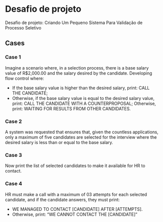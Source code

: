 # Desafio de projeto
Desafio de projeto: Criando Um Pequeno Sistema Para Validação de Processo Seletivo
## Cases

### Case 1

Imagine a scenario where, in a selection process, there is a base salary value of R$2,000.00 and the salary desired by the candidate. Developing flow control where:

- If the base salary value is higher than the desired salary, print: CALL THE CANDIDATE;
- Otherwise, if the base salary value is equal to the desired salary value, print: CALL THE CANDIDATE WITH A COUNTERPROPOSAL;
 Otherwise, print: WAITING FOR RESULTS FROM OTHER CANDIDATES.

### Case 2

A system was requested that ensures that, given the countless applications, only a maximum of five candidates are selected for the interview where the desired salary is less than or equal to the base salary.

### Case 3

Now print the list of selected candidates to make it available for HR to contact.

### Case 4

HR must make a call with a maximum of 03 attempts for each selected candidate, and if the candidate answers, they must print:

- WE MANAGED TO CONTACT [CANDIDATE] AFTER [ATTEMPTS].
- Otherwise, print: “WE CANNOT CONTACT THE [CANDIDATE]”

